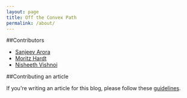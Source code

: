 ```yaml
---
layout: page
title: Off the Convex Path
permalink: /about/
---
```


##Contributors

* [Sanjeev Arora](http://www.cs.princeton.edu/~arora)
* [Moritz Hardt](http://mrtz.org)
* [Nisheeth Vishnoi](http://theory.epfl.ch/vishnoi/Home.html)

##Contributing an article

If you're writing an article for this blog, please follow these [guidelines](/guide/).


